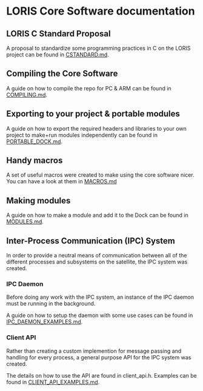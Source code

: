 # LORIS Core Software documentation

## LORIS C Standard Proposal
A proposal to standardize some programming practices in C on the LORIS project can be found in [CSTANDARD.md](/md_src_CSTANDARD.html).

## Compiling the Core Software
A guide on how to compile the repo for PC & ARM can be found in [COMPILING.md](/md_src_COMPILING.html).

## Exporting to your project & portable modules 
A guide on how to export the required headers and libraries to your own project to make+run modules independently can be found in [PORTABLE_DOCK.md](/md_src_PORTABLE_DOCK.html).

## Handy macros 
A set of useful macros were created to make using the core software nicer. You can have a look at them in [MACROS.md](/md_src_MACROS.html)

## Making modules 
A guide on how to make a module and add it to the Dock can be found in [MODULES.md](/md_src_MODULES.html).

## Inter-Process Communication (IPC) System
In order to provide a neutral means of communication between all of the
different processes and subsystems on the satellite, the IPC system was
created.

### IPC Daemon
Before doing any work with the IPC system, an instance of the IPC daemon must
be running in the background.

A guide on how to setup the daemon with some use cases can be found in [IPC_DAEMON_EXAMPLES.md](/md_src_api_libipc_examples_IPC_DAEMON_EXAMPLES.html).

### Client API
Rather than creating a custom implemention for message passing and handling
for every process, a general purpose API for the IPC system was created.

The details on how to use the API are found in client_api.h.
Examples can be found in [CLIENT_API_EXAMPLES.md](/md_src_api_libipc_examples_CLIENT_API_EXAMPLES.html).